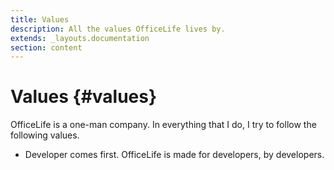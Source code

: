 ```yaml
---
title: Values
description: All the values OfficeLife lives by.
extends: _layouts.documentation
section: content
---
```


# Values {#values}

OfficeLife is a one-man company. In everything that I do, I try to follow the following values.

* Developer comes first. OfficeLife is made for developers, by developers.